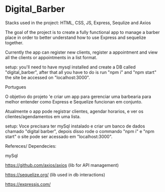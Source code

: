 # Digital_Barber
Stacks used in the project: HTML, CSS, JS, Express, Sequlize and Axios

The goal of the project is to create a fully functional app to manage a barber place in order to better understand how to use Express and sequelize together.

Currently the app can register new clients, register a appointment and view all the clients or appointments in a list format.

setup: you'll need to have mysql installed and create a DB called "digital_barber", after that all you have to do is run "npm i" and "npm start"
the site be accessed on "localhost:3000".

Portugues

O objetivo do projeto 'e criar um app para gerenciar uma barbearia para melhor entender como Express e Sequelize funcionan em conjunto.

Atualmente o app pode registrar clientes, agendar horarios, e ver os clientes/agendamentos em uma lista.

setup: Voce precisara ter mySql instalado e criar um banco de dados chamado "digital barber", depois disso rode o commando "npm i" e "npm start"
o site pode ser acessado em "localhost:3000".

Refereces/ Dependecies:

mySql

https://github.com/axios/axios (lib for API management)

https://sequelize.org/ (lib used in db interactions)

https://expressjs.com/
